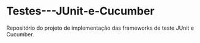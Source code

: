 # Testes---JUnit-e-Cucumber
Repositório do projeto de implementação das frameworks de teste JUnit e Cucumber.

